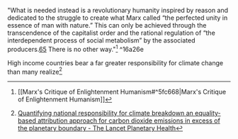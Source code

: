 
"What is needed instead is a revolutionary humanity inspired by reason and dedicated to the struggle to create what Marx called “the perfected unity in essence of man with nature.” This can only be achieved through the transcendence of the capitalist order and the rational regulation of “the interdependent process of social metabolism” by the associated producers.[65](https://monthlyreview.org/2023/01/01/marxs-critique-of-enlightenment-humanism-a-revolutionary-ecological-perspective/#en65) There is no other way."[^1] ^16a26e

High income countries bear a far greater responsibility for climate change than many realize[^2]

[^1]: [[Marx's Critique of Enlightenment Humanism#^5fc668|Marx's Critique of Enlightenment Humanism]]
[^2]: [Quantifying national responsibility for climate breakdown an equality-based attribution approach for carbon dioxide emissions in excess of the planetary boundary - The Lancet Planetary Health](https://www.thelancet.com/journals/lanplh/article/PIIS2542-5196(20)30196-0/fulltext)
